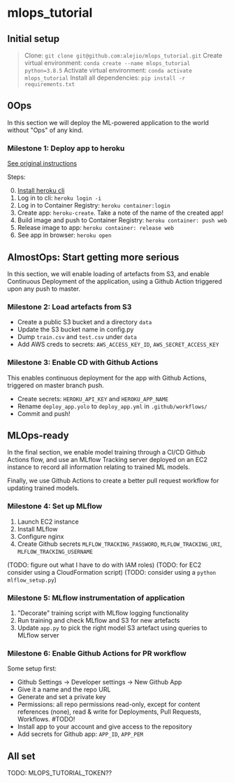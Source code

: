 # mlops_tutorial

## Initial setup

> Clone: `git clone git@github.com:alejio/mlops_tutorial.git`
> Create virtual environment: `conda create --name mlops_tutorial python=3.8.5`
> Activate virtual environment: `conda activate mlops_tutorial`
> Install all dependencies: `pip install -r requirements.txt`

## 0Ops

In this section we will deploy the ML-powered application to the world without "Ops" of any kind.

### Milestone 1: Deploy app to heroku

[See original instructions](https://devcenter.heroku.com/articles/container-registry-and-runtime)

Steps:

0. [Install heroku cli](https://devcenter.heroku.com/articles/heroku-cli)
1. Log in to cli: `heroku login -i`
2. Log in to Container Registry: `heroku container:login`
3. Create app: `heroku-create`. Take a note of the name of the created app!
4. Build image and push to Container Registry: `heroku container: push web`
5. Release image to app: `heroku container: release web`
6. See app in browser: `heroku open`

## AlmostOps: Start getting more serious

In this section, we will enable loading of artefacts from S3, and enable Continuous Deployment of the application, using a Github Action triggered upon any push to master.

### Milestone 2: Load artefacts from S3

- Create a public S3 bucket and a directory `data`
- Update the S3 bucket name in config.py
- Dump `train.csv` and `test.csv` under `data`
- Add AWS creds to secrets: `AWS_ACCESS_KEY_ID`, `AWS_SECRET_ACCESS_KEY`

### Milestone 3: Enable CD with Github Actions

This enables continuous deployment for the app with Github Actions, triggered on master branch push.

- Create secrets: `HEROKU_API_KEY` and `HEROKU_APP_NAME`
- Rename `deploy_app.yolo` to `deploy_app.yml` in `.github/workflows/`
- Commit and push!

## MLOps-ready

In the final section, we enable model training through a CI/CD Github Actions flow, and use an MLflow Tracking server deployed on an EC2 instance to record all information relating to trained ML models.

Finally, we use Github Actions to create a better pull request workflow for updating trained models.

### Milestone 4: Set up MLflow

1. Launch EC2 instance
2. Install MLflow
3. Configure nginx
4. Create Github secrets `MLFLOW_TRACKING_PASSWORD`, `MLFLOW_TRACKING_URI`, `MLFLOW_TRACKING_USERNAME`

(TODO: figure out what I have to do with IAM roles)
(TODO: for EC2 consider using a CloudFormation script)
(TODO: consider using a `python mlflow_setup.py`)

### Milestone 5: MLflow instrumentation of application

1. "Decorate" training script with MLflow logging functionality
2. Run training and check MLflow and S3 for new artefacts
3. Update `app.py` to pick the right model S3 artefact using queries to MLflow server  

### Milestone 6: Enable Github Actions for PR workflow

Some setup first:

- Github Settings -> Developer settings -> New Github App
- Give it a name and the repo URL
- Generate and set a private key 
- Permissions: all repo permissions read-only, except for content references (none), read & write for Deployments, Pull Requests, Workflows. #TODO!
- Install app to your account and give access to the repository
- Add secrets for Github app: `APP_ID`, `APP_PEM`

## All set

TODO: MLOPS_TUTORIAL_TOKEN??
